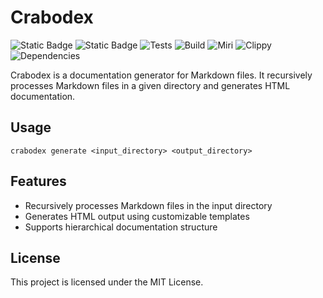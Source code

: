 # Crabodex

![Static Badge](https://img.shields.io/badge/Github-fabien--h%2Fcrabodex-dddddd?logo=github)
![Static Badge](https://img.shields.io/badge/licence-MIT-dddddd?logo=opensourceinitiative&logoColor=%23ffffff)
![Tests](https://img.shields.io/badge/tests-failing-red)
![Build](https://img.shields.io/badge/build-failing-red)
![Miri](https://img.shields.io/badge/miri-failing-red)
![Clippy](https://img.shields.io/badge/clippy-failing-red)
![Dependencies](https://img.shields.io/badge/dependencies-outdated-red)


Crabodex is a documentation generator for Markdown files. It recursively processes Markdown files in a given directory and generates HTML documentation.

## Usage

`crabodex generate <input_directory> <output_directory>`

## Features

- Recursively processes Markdown files in the input directory
- Generates HTML output using customizable templates
- Supports hierarchical documentation structure

## License

This project is licensed under the MIT License.